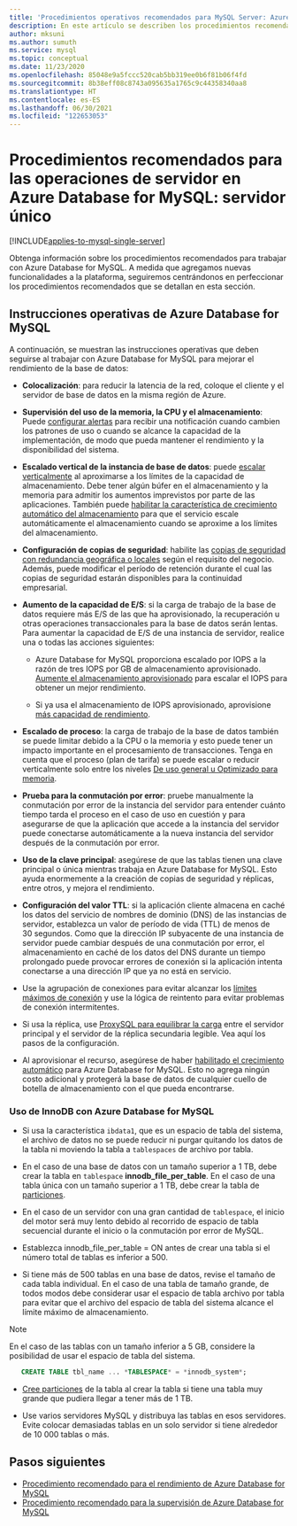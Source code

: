 ```yaml
---
title: 'Procedimientos operativos recomendados para MySQL Server: Azure Database for MySQL'
description: En este artículo se describen los procedimientos recomendados para operar una base de datos MySQL en Azure.
author: mksuni
ms.author: sumuth
ms.service: mysql
ms.topic: conceptual
ms.date: 11/23/2020
ms.openlocfilehash: 85048e9a5fccc520cab5bb319ee0b6f81b06f4fd
ms.sourcegitcommit: 8b38eff08c8743a095635a1765c9c44358340aa8
ms.translationtype: HT
ms.contentlocale: es-ES
ms.lasthandoff: 06/30/2021
ms.locfileid: "122653053"
---
```

# <a name="best-practices-for-server-operations-on-azure-database-for-mysql--single-server"></a>Procedimientos recomendados para las operaciones de servidor en Azure Database for MySQL: servidor único

[!INCLUDE[applies-to-mysql-single-server](includes/applies-to-mysql-single-server.md)]

Obtenga información sobre los procedimientos recomendados para trabajar con Azure Database for MySQL. A medida que agregamos nuevas funcionalidades a la plataforma, seguiremos centrándonos en perfeccionar los procedimientos recomendados que se detallan en esta sección.

## <a name="azure-database-for-mysql-operational-guidelines"></a>Instrucciones operativas de Azure Database for MySQL 

A continuación, se muestran las instrucciones operativas que deben seguirse al trabajar con Azure Database for MySQL para mejorar el rendimiento de la base de datos: 

* **Colocalización**: para reducir la latencia de la red, coloque el cliente y el servidor de base de datos en la misma región de Azure.

* **Supervisión del uso de la memoria, la CPU y el almacenamiento**: Puede [configurar alertas](howto-alert-on-metric.md) para recibir una notificación cuando cambien los patrones de uso o cuando se alcance la capacidad de la implementación, de modo que pueda mantener el rendimiento y la disponibilidad del sistema. 

* **Escalado vertical de la instancia de base de datos**: puede [escalar verticalmente](howto-create-manage-server-portal.md) al aproximarse a los límites de la capacidad de almacenamiento. Debe tener algún búfer en el almacenamiento y la memoria para admitir los aumentos imprevistos por parte de las aplicaciones. También puede [habilitar la característica de crecimiento automático del almacenamiento](howto-auto-grow-storage-portal.md) para que el servicio escale automáticamente el almacenamiento cuando se aproxime a los límites del almacenamiento. 

* **Configuración de copias de seguridad**: habilite las [copias de seguridad con redundancia geográfica o locales](howto-restore-server-portal.md#set-backup-configuration) según el requisito del negocio. Además, puede modificar el período de retención durante el cual las copias de seguridad estarán disponibles para la continuidad empresarial. 

* **Aumento de la capacidad de E/S**: si la carga de trabajo de la base de datos requiere más E/S de las que ha aprovisionado, la recuperación u otras operaciones transaccionales para la base de datos serán lentas. Para aumentar la capacidad de E/S de una instancia de servidor, realice una o todas las acciones siguientes: 

    * Azure Database for MySQL proporciona escalado por IOPS a la razón de tres IOPS por GB de almacenamiento aprovisionado. [Aumente el almacenamiento aprovisionado](howto-create-manage-server-portal.md#scale-storage-up) para escalar el IOPS para obtener un mejor rendimiento. 

    * Si ya usa el almacenamiento de IOPS aprovisionado, aprovisione [más capacidad de rendimiento](howto-create-manage-server-portal.md#scale-storage-up). 

* **Escalado de proceso**: la carga de trabajo de la base de datos también se puede limitar debido a la CPU o la memoria y esto puede tener un impacto importante en el procesamiento de transacciones. Tenga en cuenta que el proceso (plan de tarifa) se puede escalar o reducir verticalmente solo entre los niveles [De uso general u Optimizado para memoria](concepts-pricing-tiers.md). 

* **Prueba para la conmutación por error**: pruebe manualmente la conmutación por error de la instancia del servidor para entender cuánto tiempo tarda el proceso en el caso de uso en cuestión y para asegurarse de que la aplicación que accede a la instancia del servidor puede conectarse automáticamente a la nueva instancia del servidor después de la conmutación por error.

* **Uso de la clave principal**: asegúrese de que las tablas tienen una clave principal o única mientras trabaja en Azure Database for MySQL. Esto ayuda enormemente a la creación de copias de seguridad y réplicas, entre otros, y mejora el rendimiento.

* **Configuración del valor TTL**: si la aplicación cliente almacena en caché los datos del servicio de nombres de dominio (DNS) de las instancias de servidor, establezca un valor de período de vida (TTL) de menos de 30 segundos. Como que la dirección IP subyacente de una instancia de servidor puede cambiar después de una conmutación por error, el almacenamiento en caché de los datos del DNS durante un tiempo prolongado puede provocar errores de conexión si la aplicación intenta conectarse a una dirección IP que ya no está en servicio.

* Use la agrupación de conexiones para evitar alcanzar los [límites máximos de conexión](concepts-server-parameters.md#max_connections) y use la lógica de reintento para evitar problemas de conexión intermitentes. 

* Si usa la réplica, use [ProxySQL para equilibrar la carga](https://techcommunity.microsoft.com/t5/azure-database-for-mysql/scaling-an-azure-database-for-mysql-workload-running-on/ba-p/1105847) entre el servidor principal y el servidor de la réplica secundaria legible. Vea aquí los pasos de la configuración. </br> 

* Al aprovisionar el recurso, asegúrese de haber [habilitado el crecimiento automático](howto-auto-grow-storage-portal.md) para Azure Database for MySQL. Esto no agrega ningún costo adicional y protegerá la base de datos de cualquier cuello de botella de almacenamiento con el que pueda encontrarse. </br> 


### <a name="using-innodb-with-azure-database-for-mysql"></a>Uso de InnoDB con Azure Database for MySQL

*   Si usa la característica `ibdata1`, que es un espacio de tabla del sistema, el archivo de datos no se puede reducir ni purgar quitando los datos de la tabla ni moviendo la tabla a `tablespaces` de archivo por tabla.

* En el caso de una base de datos con un tamaño superior a 1 TB, debe crear la tabla en `tablespace` **innodb_file_per_table**. En el caso de una tabla única con un tamaño superior a 1 TB, debe crear la tabla de [particiones](https://dev.mysql.com/doc/refman/5.7/en/partitioning.html).

*   En el caso de un servidor con una gran cantidad de `tablespace`, el inicio del motor será muy lento debido al recorrido de espacio de tabla secuencial durante el inicio o la conmutación por error de MySQL. 

* Establezca innodb_file_per_table = ON antes de crear una tabla si el número total de tablas es inferior a 500.

* Si tiene más de 500 tablas en una base de datos, revise el tamaño de cada tabla individual. En el caso de una tabla de tamaño grande, de todos modos debe considerar usar el espacio de tabla archivo por tabla para evitar que el archivo del espacio de tabla del sistema alcance el límite máximo de almacenamiento.

> [!NOTE]
> En el caso de las tablas con un tamaño inferior a 5 GB, considere la posibilidad de usar el espacio de tabla del sistema. 
> ```sql
>    CREATE TABLE tbl_name ... *TABLESPACE* = *innodb_system*;
> ```

* [Cree particiones](https://dev.mysql.com/doc/refman/5.7/en/partitioning.html) de la tabla al crear la tabla si tiene una tabla muy grande que pudiera llegar a tener más de 1 TB.

* Use varios servidores MySQL y distribuya las tablas en esos servidores. Evite colocar demasiadas tablas en un solo servidor si tiene alrededor de 10 000 tablas o más. 

## <a name="next-steps"></a>Pasos siguientes
- [Procedimiento recomendado para el rendimiento de Azure Database for MySQL](concept-performance-best-practices.md)
- [Procedimiento recomendado para la supervisión de Azure Database for MySQL](concept-monitoring-best-practices.md)
